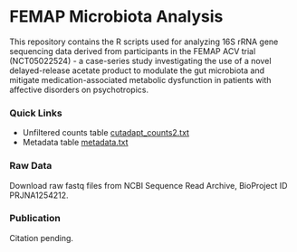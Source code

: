 # FEMAP Microbiota Analysis

This repository contains the R scripts used for analyzing 16S rRNA gene sequencing data derived from participants in the FEMAP ACV trial (NCT05022524) - a case-series study investigating the use of a novel delayed-release acetate product to modulate the gut microbiota and mitigate medication-associated metabolic dysfunction in patients with affective disorders on psychotropics.

### Quick Links
- Unfiltered counts table [cutadapt_counts2.txt](https://raw.githubusercontent.com/kait-al/FEMAP/blob/main/data/cutadapt_counts2.txt)
- Metadata table [metadata.txt](https://raw.githubusercontent.com/kait-al/FEMAP/blob/main/data/metadata.txt)

### Raw Data
Download raw fastq files from NCBI Sequence Read Archive, BioProject ID PRJNA1254212.

### Publication
Citation pending.
